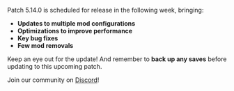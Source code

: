 Patch 5.14.0 is scheduled for release in the following week, bringing:

* **Updates to multiple mod configurations**
* **Optimizations to improve performance**
* **Key bug fixes**
* **Few mod removals**

Keep an eye out for the update! And remember to **back up any saves** before updating to this upcoming patch.

Join our community on [Discord](https://discord.ampznetwork.com)!
